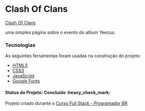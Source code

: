 <h1> Clash Of Clans </h1>
<a href="https://blog.klickpages.com.br/pagina-de-captura/">Clash Of Clans</a>

uma simples página sobre o evento do album Yeezus.

### Tecnologias

As seguintes ferramentas foram usadas na construção do projeto:

- [HTML5](https://developer.mozilla.org/en-US/docs/Glossary/HTML5)
- [CSS3](https://developer.mozilla.org/pt-BR/docs/Web/CSS)
- [JavaScript](https://developer.mozilla.org/pt-BR/docs/Web/JavaScript)
- [Google Fonts](https://fonts.google.com/)

<h4>
 Status do Projeto: Concluído :heavy_check_mark:
</h4>

<p>Projeto criado durante o <a href="https://programadorbr.com/">Curso Full Stack - Programador BR</a></p>
